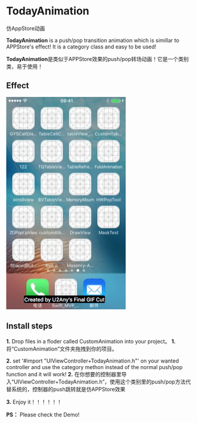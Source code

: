 # TodayAnimation
仿AppStore动画

**TodayAnimation** is a  push/pop transition animation which is simillar to APPStore's effect! It is a category class and easy to be used! 

**TodayAnimation**是类似于APPStore效果的push/pop转场动画！它是一个类别类，易于使用！
## Effect
![image](https://github.com/WuChuming/UIDesignAssistant/blob/master/github.gif)   

## Install steps
**1.** Drop files in a floder called CustomAnimation into your project。
**1.** 将“CustomAnimation”文件夹拖拽到你的项目。

**2.** set '#import "UIViewController+TodayAnimation.h"' on your wanted controller and use the category methon instead of the normal push/pop function and it will work!
**2.** 在你想要的控制器里导入“UIViewController+TodayAnimation.h”，使用这个类别里的push/pop方法代替系统的，控制器的push跳转就是仿APPStore效果

**3.** Enjoy it！！！！！！

**PS：** Please check the Demo!
